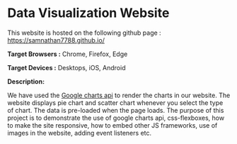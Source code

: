 # **Data Visualization Website**

This website is hosted on the following github page : <https://samnathan7788.github.io/>

**Target Browsers :** Chrome, Firefox, Edge

**Target Devices :** Desktops, iOS, Android

**Description:**

We have used the [Google charts api](https://developers.google.com/chart) to render the charts in our website. The website displays pie chart and scatter chart whenever you select the type of chart. The data is pre-loaded when the page loads. The purpose of this project is to demonstrate the use of google charts api, css-flexboxes, how to make the site responsive, how to embed other JS frameworks, use of images in the website, adding event listeners etc.
